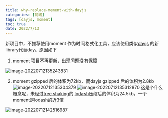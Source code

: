 ```yaml
---
title: why-replace-mement-with-dayjs
categories: [前端]
tags: [dayjs, moment]
toc: true
date: 2022/7/13
---
```


新项目中，不推荐使用moment 作为时间格式化工具，应该使用类似[dayjs](https://dayjs.gitee.io/docs/zh-CN/display/format) 的新library代替day。原因如下

1. moment 项目不再更新，出现问题没有保障

  ![image-20220712135243831](http://serial.limiaomiao.site:8089/public/uploads/image-20220712135243831.png)

2. moment gzipped 后的体积为72kb，而dayjs gzipped 后的体积为2.8kb
    ![image-20220712135304379](http://serial.limiaomiao.site:8089/public/uploads/image-20220712135304379.png)
    ![image-20220712135312870](http://serial.limiaomiao.site:8089/public/uploads/image-20220712135312870.png)
    这是个什么概念呢，未经过[tree shaking](https://webpack.js.org/guides/tree-shaking/)的 [lodash](https://bundlephobia.com/package/lodash@4.17.21)压缩后的体积为24.5kb，一个moment是lodash的近3倍

![image-20220712142516987](http://serial.limiaomiao.site:8089/public/uploads/image-20220712142516987.png)

